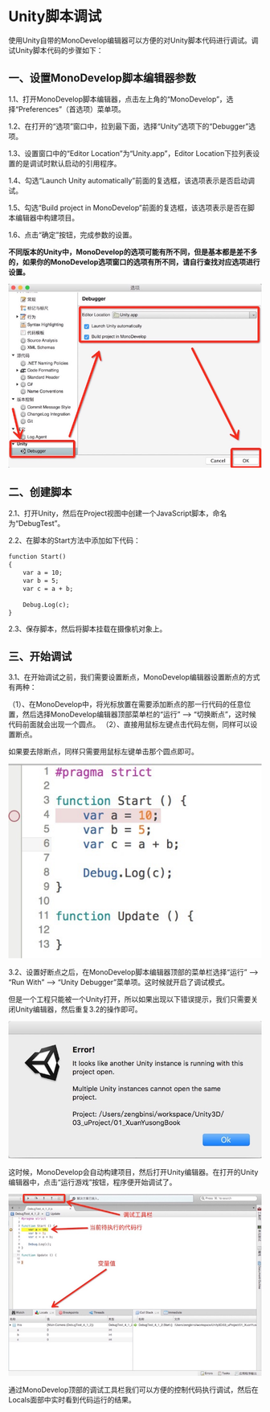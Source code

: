 # Unity脚本调试

使用Unity自带的MonoDevelop编辑器可以方便的对Unity脚本代码进行调试。调试Unity脚本代码的步骤如下：

## 一、设置MonoDevelop脚本编辑器参数

1.1、打开MonoDevelop脚本编辑器，点击左上角的“MonoDevelop”，选择“Preferences”（首选项）菜单项。

1.2、在打开的“选项”窗口中，拉到最下面，选择“Unity”选项下的“Debugger”选项。

1.3、设置窗口中的“Editor Location”为“Unity.app”，Editor Location下拉列表设置的是调试时默认启动的引用程序。

1.4、勾选“Launch Unity automatically”前面的复选框，该选项表示是否启动调试。

1.5、勾选“Build project in MonoDevelop”前面的复选框，该选项表示是否在脚本编辑器中构建项目。

1.6、点击“确定”按钮，完成参数的设置。

**不同版本的Unity中，MonoDevelop的选项可能有所不同，但是基本都是差不多的，如果你的MonoDevelop选项窗口的选项有所不同，请自行查找对应选项进行设置。**


![调试设置](05_Unity脚本调试/01.jpg)


## 二、创建脚本

2.1、打开Unity，然后在Project视图中创建一个JavaScript脚本，命名为“DebugTest”。

2.2、在脚本的Start方法中添加如下代码：


	function Start()
	{
		var a = 10;
		var b = 5;
		var c = a + b;
		
		Debug.Log(c);
	}


2.3、保存脚本，然后将脚本挂载在摄像机对象上。

## 三、开始调试

3.1、在开始调试之前，我们需要设置断点，MonoDevelop编辑器设置断点的方式有两种：

（1）、在MonoDevelop中，将光标放置在需要添加断点的那一行代码的任意位置，然后选择MonoDevelop编辑器顶部菜单栏的“运行” --> “切换断点”，这时候代码前面就会出现一个圆点。
（2）、直接用鼠标左键点击代码左侧，同样可以设置断点。

如果要去除断点，同样只需要用鼠标左键单击那个圆点即可。

![添加断点](05_Unity脚本调试/02.jpg)


3.2、设置好断点之后，在MonoDevelop脚本编辑器顶部的菜单栏选择“运行” --> “Run With” --> “Unity Debugger”菜单项。这时候就开启了调试模式。

但是一个工程只能被一个Unity打开，所以如果出现以下错误提示，我们只需要关闭Unity编辑器，然后重复3.2的操作即可。

![错误提示](05_Unity脚本调试/03.jpg)

这时候，MonoDevelop会自动构建项目，然后打开Unity编辑器。在打开的Unity编辑器中，点击“运行游戏”按钮，程序便开始调试了。

![调试窗口](05_Unity脚本调试/04.jpg)

通过MonoDevelop顶部的调试工具栏我们可以方便的控制代码执行调试，然后在Locals面部中实时看到代码运行的结果。
